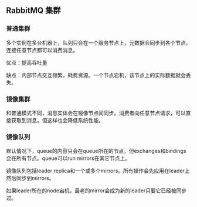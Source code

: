 ## RabbitMQ 集群

### 普通集群

多个实例在多台机器上，队列只会在一个服务节点上，元数据会同步到各个节点。连接任意节点都可以消费消息。

优点：提高吞吐量

缺点：内部节点交互频繁，耗费资源。一个节点宕机，该节点上的实际数据就会丢失。


### 镜像集群

和普通模式不同，消息实体会在镜像节点间同步。消费者向任意节点请求，可以直接获取到消息。但这样也会降低系统性能。



### 镜像队列

默认情况下，queue的内容只会在queue所在的节点，但exchanges和bindings会在所有节点。queue可以run mirrors在其它节点上。

镜像队列包括leader replica和一个或多个mirrors。所有操作会先应用在leader上然后同步到mirrors。

如果leader所在的node宕机，最老的mirror会成为新的leader只要它已经被同步过。
